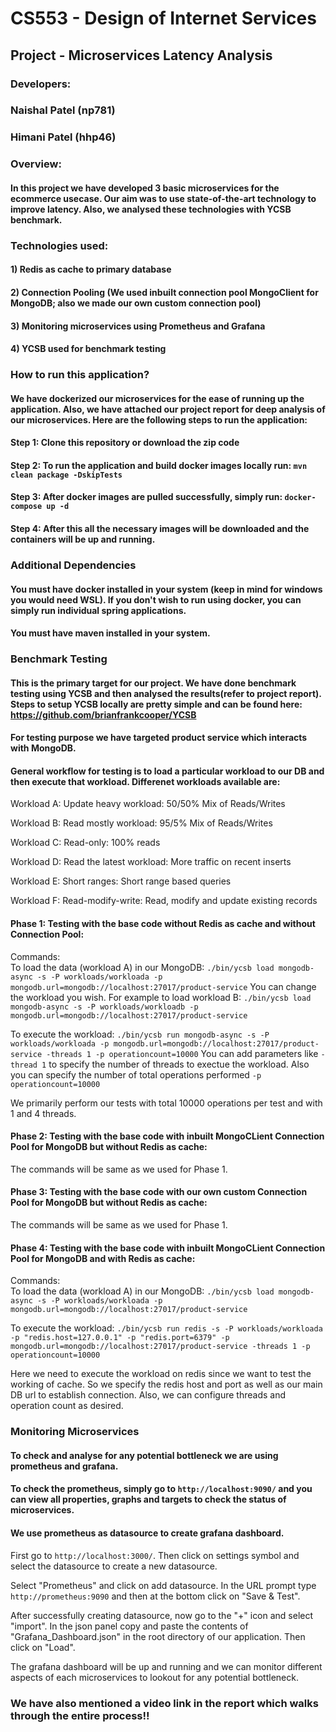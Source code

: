 # CS553 - Design of Internet Services

## Project - Microservices Latency Analysis

### Developers: 
### Naishal Patel (np781)
### Himani Patel (hhp46)

### Overview: 
#### In this project we have developed 3 basic microservices for the ecommerce usecase. Our aim was to use state-of-the-art technology to improve latency. Also, we analysed these technologies with YCSB benchmark.

### Technologies used:
#### 1) Redis as cache to primary database
#### 2) Connection Pooling (We used inbuilt connection pool MongoClient for MongoDB; also we made our own custom connection pool)
#### 3) Monitoring microservices using Prometheus and Grafana
#### 4) YCSB used for benchmark testing

### How to run this application?
#### We have dockerized our microservices for the ease of running up the application. Also, we have attached our project report for deep analysis of our microservices. Here are the following steps to run the application:
#### Step 1: Clone this repository or download the zip code
#### Step 2: To run the application and build docker images locally run: ``mvn clean package -DskipTests``
#### Step 3: After docker images are pulled successfully, simply run: ``docker-compose up -d``
#### Step 4: After this all the necessary images will be downloaded and the containers will be up and running.

### Additional Dependencies
#### You must have docker installed in your system (keep in mind for windows you would need WSL). If you don't wish to run using docker, you can simply run individual spring applications.
#### You must have maven installed in your system.

### Benchmark Testing
#### This is the primary target for our project. We have done benchmark testing using YCSB and then analysed the results(refer to project report). Steps to setup YCSB locally are pretty simple and can be found here: https://github.com/brianfrankcooper/YCSB
#### For testing purpose we have targeted product service which interacts with MongoDB. 
#### General workflow for testing is to load a particular workload to our DB and then execute that workload. Differenet workloads available are:
Workload A: Update heavy workload: 50/50% Mix of Reads/Writes

Workload B: Read mostly workload: 95/5% Mix of Reads/Writes

Workload C: Read-only: 100% reads

Workload D: Read the latest workload: More traffic on recent inserts

Workload E: Short ranges: Short range based queries

Workload F: Read-modify-write: Read, modify and update existing records

#### Phase 1: Testing with the base code without Redis as cache and without Connection Pool:

Commands:  
To load the data (workload A) in our MongoDB: 
``
./bin/ycsb load mongodb-async -s -P workloads/workloada -p mongodb.url=mongodb://localhost:27017/product-service
``
You can change the workload you wish. For example to load workload B:
``
./bin/ycsb load mongodb-async -s -P workloads/workloadb -p mongodb.url=mongodb://localhost:27017/product-service
``

To execute the workload:
``
./bin/ycsb run mongodb-async -s -P workloads/workloada -p mongodb.url=mongodb://localhost:27017/product-service -threads 1 -p operationcount=10000
``
You can add parameters like `-thread 1` to specify the number of threads to exectue the workload. Also you can specify the number of total operations performed `-p operationcount=10000`

We primarily perform our tests with total 10000 operations per test and with 1 and 4 threads.

#### Phase 2: Testing with the base code with inbuilt MongoCLient Connection Pool for MongoDB but without Redis as cache:

The commands will be same as we used for Phase 1. 

#### Phase 3: Testing with the base code with our own custom Connection Pool for MongoDB but without Redis as cache:

The commands will be same as we used for Phase 1. 

#### Phase 4: Testing with the base code with inbuilt MongoCLient Connection Pool for MongoDB and with Redis as cache:

Commands:  
To load the data (workload A) in our MongoDB:
``
./bin/ycsb load mongodb-async -s -P workloads/workloada -p mongodb.url=mongodb://localhost:27017/product-service
``

To execute the workload:
``
./bin/ycsb run redis -s -P workloads/workloada -p "redis.host=127.0.0.1" -p "redis.port=6379" -p mongodb.url=mongodb://localhost:27017/product-service -threads 1 -p operationcount=10000
``

Here we need to execute the workload on redis since we want to test the working of cache. So we specify the redis host and port as well as our main DB url to establish connection. Also, we can configure threads and operation count as desired.

### Monitoring Microservices
#### To check and analyse for any potential bottleneck we are using prometheus and grafana.
#### To check the prometheus, simply go to `http://localhost:9090/` and you can view all properties, graphs and targets to check the status of microservices.
#### We use prometheus as datasource to create grafana dashboard.
First go to `http://localhost:3000/`. Then click on settings symbol and select the datasource to create a new datasource.

Select "Prometheus" and click on add datasource. In the URL prompt type `http://prometheus:9090` and then at the bottom click on "Save & Test".

After successfully creating datasource, now go to the "+" icon and select "import". In the json panel copy and paste the contents of "Grafana_Dashboard.json" in the root directory of our application. Then click on "Load".

The grafana dashboard will be up and running and we can monitor different aspects of each microservices to lookout for any potential bottleneck.

### We have also mentioned a video link in the report which walks through the entire process!!